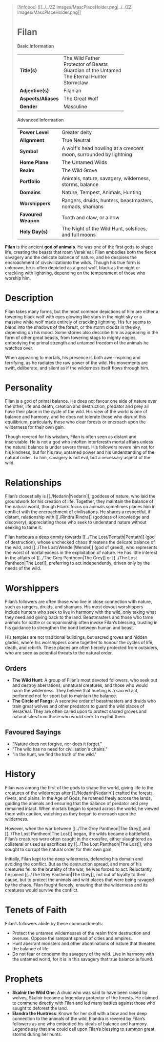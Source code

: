 > [!infobox]
> ![[../../ZZ Images/MascPlaceHolder.png|../../ZZ Images/MascPlaceHolder.png]]  
> # Filan
> #### Basic Information
> |  |   |
> |---|---|
> | **Title(s)** | The Wild Father<br>Protector of Beasts<br>Guardian of the Untamed<br>The Eternal Hunter<br>Stormclaw |
> | **Adjective(s)** | Filanian |
> | **Aspects/Aliases** | The Great Wolf |
> | **Gender** | Masculine |
> 
> #### Advanced Information
> |  |  | 
> | --- | --- |
> | **Power Level** | Greater deity |
> | **Alignment** | True Neutral |
> | **Symbol** | A wolf's head howling at a crescent moon, surrounded by lightning |
> | **Home Plane** | The Untamed Wilds |
> | **Realm** | The Wild Grove |
> | **Portfolio** | Animals, nature, savagery, wilderness, storms, balance |
> | **Domains** | Nature, Tempest, Animals, Hunting |
> | **Worshippers** | Rangers, druids, hunters, beastmasters, nomads, shamans |
> | **Favoured Weapon** | Tooth and claw, or a bow |
> | **Holy Day(s)** | The Night of the Wild Hunt, solstices, and full moons |

**Filan** is the ancient **god of animals**. He was one of the first gods to shape life, creating the beasts that roam Verak'eal. Filan embodies both the fierce savagery and the delicate balance of nature, and he despises the encroachment of civcivilizationto the wilds. Though his true form is unknown, he is often depicted as a great wolf, black as the night or crackling with lightning, depending on the temperament of those who worship him.

# Description
Filan takes many forms, but the most common depictions of him are either a towering black wolf with eyes glowing like stars in the night sky or a massive white wolf made entirely of crackling lightning. His fur seems to blend into the shadows of the forest, or the storm clouds in the sky, depending on his mood. Some stories also describe him as appearing in the form of other great beasts, from towering stags to mighty eagles, embodying the primal strength and untamed freedom of the animals he watches over.

When appearing to mortals, his presence is both awe-inspiring and terrifying, as he radiates the raw power of the wild. His movements are swift, deliberate, and silent as if the wilderness itself flows through him.

# Personality
Filan is a god of primal balance. He does not favour one side of nature over the other, life and death, creation and destruction, predator and prey all have their place in the cycle of the wild. His view of the world is one of balance and harmony, and he does not tolerate those who disrupt this equilibrium, particularly those who clear forests or encroach upon the wilderness for their own gain.

Though revered for his wisdom, Filan is often seen as distant and inscrutable. He is not a god who intoften interferesth mortal affairs unless the natural balance is under severe threat. His followers revere him not for his kindness, but for his raw, untamed power and his understanding of the natural order. To him, savagery is not evil, but a necessary aspect of the wild.

# Relationships
Filan’s closest ally is [[./Nedarin|Nedarin]], goddess of nature, who laid the groundwork for his creation of life. Together, they maintain the balance of the natural world, though Filan’s focus on animals sometimes places him in conflict with the encroachment of civilisations. He shares a respectful, if distant, relationship with [[./Rindra|Rindra]] (goddess of knowledge and discovery), appreciating those who seek to understand nature without seeking to tame it.

Filan harbours a deep enmity towards [[../The Lost/Pentath|Pentath]] (god of destruction), whose unchecked chaos threatens the delicate balance of the wild, and [[../The Lost/Wendel|Wendel]] (god of greed), who represents the worst of mortal excess in the exploitation of nature. He has little interest in the affairs of [[../The Grey Pantheon|The Grey]] or [[../The Lost Pantheon|The Lost]], preferring to act independently, driven only by the needs of the wild.

# Worshippers
Filan’s followers are often those who live in close connection with nature, such as rangers, druids, and shamans. His most devout worshippers include hunters who seek to live in harmony with the wild, only taking what they need and giving back to the land. Beastmasters and those who tame animals for battle or companionship often invoke Filan’s blessing, trusting in his guidance to strengthen the bond between human and beast.

His temples are not traditional buildings, but sacred groves and hidden glades, where his worshippers come together to honour the cycles of life, death, and rebirth. These places are often fiercely protected from outsiders, who are seen as potential threats to the natural order.

## Orders
- **The Wild Hunt**: A group of Filan’s most devoted followers, who seek out and destroy aberrations, unnatural creatures, and those who would harm the wilderness. They believe that hunting is a sacred act, performed not for sport but to maintain the balance.
- **The Circle of Fangs**: A secretive order of beastmasters and druids who train great wolves and other predators to guard the wild places of Verak’eal. They are often called upon to protect sacred groves and natural sites from those who would seek to exploit them.

## Favoured Sayings
- "Nature does not forgive, nor does it forget."
- "The wild has no need for civilisation's chains."
- "In the hunt, we find the truth of the wild."

# History
Filan was among the first of the gods to shape the world, giving life to the creatures of the wilderness after [[./Nedarin|Nedarin]] crafted the forests, rivers, and plains. In the Age of Gods, he roamed freely across the lands, guiding the animals and ensuring that the balance of predator and prey remained intact. When mortals began to spread across the world, he viewed them with caution, watching as they began to encroach upon the wilderness.

However, when the war between [[../The Grey Pantheon|The Grey]] and [[../The Lost Pantheon|The Lost]] began, the wilds became a battlefield. Filan’s creatures were often caught in the crossfire, either slaughtered as collateral or used as sacrifices by [[../The Lost Pantheon|The Lost]], who sought to corrupt the natural order for their own gain.

Initially, Filan kept to the deep wilderness, defending his domain and avoiding the conflict. But as the destruction spread, and more of his creatures fell to the brutality of the war, he was forced to act. Reluctantly, he joined [[../The Grey Pantheon|The Grey]], not out of loyalty to their cause, but to protect the animals and wild places that were being ravaged by the chaos. Filan fought fiercely, ensuring that the wilderness and its creatures would survive the conflict.

# Tenets of Faith
Filan’s followers abide by these commandments:
- Protect the untamed wildernesses of the realm from destruction and overuse. Oppose the rampant spread of cities and empires.
- Hunt aberrant monsters and other abominations of nature that threaten the balance of life.
- Do not fear or condemn the savagery of the wild. Live in harmony with the untamed world, for it is in this savagery that true balance is found.

# Prophets
- **Skalnir the Wild One**: A druid who was said to have been raised by wolves, Skalnir became a legendary protector of the forests. He claimed to commune directly with Filan and led many battles against those who sought to deforest the land.
- **Elandra the Huntress**: Known for her skill with a bow and her deep connection to the animals of the wild, Elandra is revered by Filan’s followers as one who embodied his ideals of balance and harmony. Legends say that she could call upon Filan’s blessing to summon great storms during her hunts.
